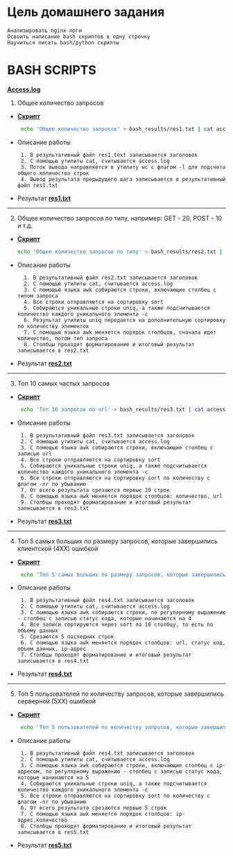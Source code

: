 # Цель домашнего задания

    Анализировать nginx логи
    Освоить написание bash скриптов в одну строчку
    Научиться писать bash/python скрипты

# BASH SCRIPTS

[**Access.log**](access.log)

1. Общее количество запросов
-  [**Скрипт**](bash_scripts/bash_1)
   ```bash
    echo 'Общее количество запросов' > bash_results/res1.txt | cat access.log | wc -l >> bash_results/res1.txt
   ```
-  Описание работы
   ```
    1. В результативный файл res1.text записывается заголовок
    2. С помощью утилиты cat, считывается access.log
    3. Поток вывода направляется в утилиту wc с флагом -l для подсчета общего количества строк
    4. Вывод результата предыдущего шага записывается в результативный файл res1.txt
   ```
-  Результат [**res1.txt**](bash_results/res1.txt)

______
2. Общее количество запросов по типу, например: GET - 20, POST - 10 и т.д.
-  [**Скрипт**](bash_scripts/bash_2)
   ```bash
   echo 'Общее количество запросов по типу' > bash_results/res2.txt | cat access.log | awk '{print $6}' | sort | uniq -c | sort | awk '{print $2, $1}' | column -t >> bash_results/res2.txt
   ```
- Описание работы
  ```
    1. В результативный файл res2.txt записывается заголовок
    2. С помощью утилиты cat, считывается access.log
    3. С помощью языка awk собираются строки, включающие столбец с типом запроса
    4. Все строки отправляются на сортировку sort
    5. Собираются уникальные строки uniq, а также подсчитывается количество каждого уникального элемента -c
    6. Результат утилиты uniq передается на дополнительную сортировку по количеству элементов
    7. С помощью языка awk меняется порядок столбцов, сначала идет количество, потом тип запроса
    8. Столбцы проходят форматирование и итоговый результат записывается в res2.txt
  ```
-  Результат [**res2.txt**](bash_results/res2.txt)
______
3. Топ 10 самых частых запросов 
-  [**Скрипт**](bash_scripts/bash_3)
   ```bash
    echo 'Топ 10 запросов по url' > bash_results/res3.txt | cat access.log | awk '{print $7}' | sort | uniq -c | sort -nr | head -n10 | awk '{print $2, $1}' | column -t >> bash_results/res3.txt
   ```
-  Описание работы
   ```
    1. В результативный файл res3.txt записывается заголовок
    2. С помощью утилиты cat, считывается access.log
    3. С помощью языка awk собираются строки, включающие столбец с записью url
    4. Все строки отправляются на сортировку sort
    5. Собираются уникальные строки uniq, а также подсчитывается количество каждого уникального элемента -c
    6. Все строки отправляются на сортировку sort по количеству с флагом -nr по убыванию
    7. От всего результата срезаются первые 10 строк
    8. С помощью языка awk меняется порядок столбцов: количество, url
    9. Столбцы проходят форматирование и итоговый результат записывается в res3.txt
   ```
-  Результат [**res3.txt**](bash_results/res3.txt)



______
4. Топ 5 самых больших по размеру запросов, которые завершились клиентской (4ХХ) ошибкой
-  [**Скрипт**](bash_scripts/bash_4)
   ```bash
    echo 'Топ 5 самых больших по размеру запросов, которые завершились клиентской (4ХХ) ошибкой' > bash_results/res4.txt | cat access.log | awk '$9 ~ /^4[0-9][0-9]/ {print $0}'| sort -k10n | tail -n5 | awk '{ print $7,$9,$10,$1}' | column -t >> bash_results/res4.txt
   ```
-  Описание работы
   ```
    1. В результативный файл res4.txt записывается заголовок
    2. С помощью утилиты cat, считывается access.log
    3. С помощью языка awk собираются строки, по регулярному выражению - столбец с записью статус кода, которые начинаются на 4
    4. Все записи сортируются через sort по 10 столбцу, то есть по объему данных
    5. Срезаются 5 последних строк 
    6. С помощью языка awk меняется порядок столбцов: url, статус код, объем данных, ip-адрес
    7. Столбцы проходят форматирование и итоговый результат записывается в res4.txt
   ```
-  Результат [**res4.txt**](bash_results/res4.txt)
______
5. Топ 5 пользователей по количеству запросов, которые завершились серверной (5ХХ) ошибкой
-  [**Скрипт**](bash_scripts/bash_5)
   ```bash
    echo 'Топ 5 пользователей по количеству запросов, которые завершились серверной (5ХХ) ошибкой' > bash_results/res5.txt | cat access.log | awk '$9 ~ /^5[0-9][0-9]/ {print $1}'| uniq -c | sort -nr | head -n5 | awk '{print $2, $1}' | column -t >> bash_results/res5.txt 
   ```
-  Описание работы
   ```
    1. В результативный файл res4.txt записывается заголовок
    2. С помощью утилиты cat, считывается access.log
    3. С помощью языка awk собираются строки, включающие столбец с ip-адресом, по регулярному выражению - столбец с записью статус кода, которые начинаются на 5
    4. Собираются уникальные строки uniq, а также подсчитывается количество каждого уникального элемента -c
    5. Все строки отправляются на сортировку sort по количеству с флагом -nr по убыванию
    6. От всего результата срезаются первые 5 строк
    7. С помощью языка awk меняется порядок столбцов: ip-адрес,количество
    8. Столбцы проходят форматирование и итоговый результат записывается в res5.txt
   ```
-  Результат [**res5.txt**](bash_results/res5.txt)

